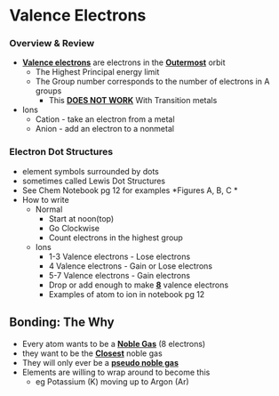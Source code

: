 # Valence Electrons



### Overview & Review

- **<u>Valence electrons</u>** are electrons in the <u>**Outermost**</u> orbit
  - The Highest Principal energy limit
  - The Group number corresponds to the number of electrons in A groups
    - This **<u>DOES NOT WORK</u>** With Transition metals
- Ions
  - Cation - take an electron from a metal
  - Anion - add an electron to a nonmetal

### Electron Dot Structures

- element symbols surrounded by dots
- sometimes called Lewis Dot Structures
- See Chem Notebook pg 12 for examples *Figures A, B, C *
- How to write
  - Normal
    - Start at noon(top)
    - Go Clockwise
    - Count electrons in the highest group
  - Ions
    - 1-3 Valence electrons - Lose electrons
    - 4 Valence electrons - Gain or Lose electrons
    - 5-7 Valence electrons - Gain electrons
    - Drop or add enough to make **<u>8</u>** valence electrons
    - Examples of atom to ion in notebook pg 12

## Bonding: The Why

- Every atom wants to be a **<u>Noble Gas</u>** (8 electrons)
- they want to be the **<u>Closest</u>** noble gas
- They will only ever be a <u>**pseudo noble gas**</u> 
- Elements are willing to wrap around to become this
  - eg Potassium (K) moving up to Argon (Ar)